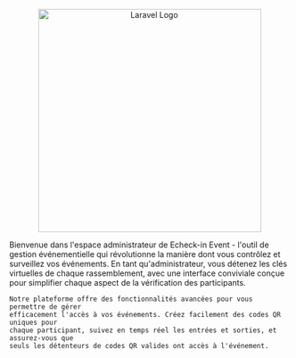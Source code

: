 <p align="center"><a href="https://laravel.com" target="_blank"><img src="https://raw.githubusercontent.com/laravel/art/master/logo-lockup/5%20SVG/2%20CMYK/1%20Full%20Color/laravel-logolockup-cmyk-red.svg" width="400" alt="Laravel Logo"></a></p>

<p>Bienvenue dans l'espace administrateur de Echeck-in Event - l'outil de gestion
    événementielle qui révolutionne la manière dont vous contrôlez et surveillez vos
    événements. En tant qu'administrateur, vous détenez les clés virtuelles de chaque
    rassemblement, avec une interface conviviale conçue pour simplifier chaque aspect de
    la vérification des participants.

    Notre plateforme offre des fonctionnalités avancées pour vous permettre de gérer
    efficacement l'accès à vos événements. Créez facilement des codes QR uniques pour
    chaque participant, suivez en temps réel les entrées et sorties, et assurez-vous que
    seuls les détenteurs de codes QR valides ont accès à l'événement.
</p>